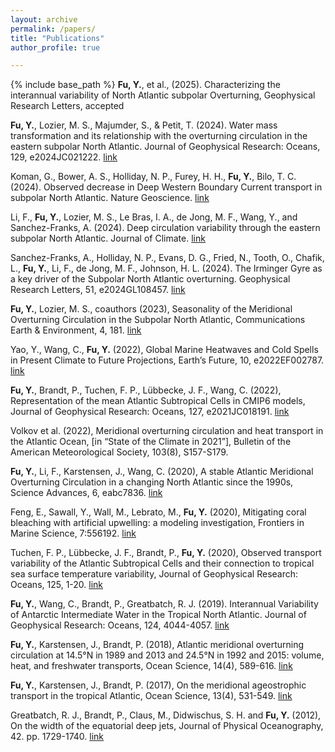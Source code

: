 ```yaml
---
layout: archive
permalink: /papers/
title: "Publications"
author_profile: true

---
```


{% include base_path %}
**Fu, Y.**, et al., (2025). Characterizing the interannual variability of North Atlantic subpolar Overturning, Geophysical Research Letters, accepted

**Fu, Y.**, Lozier, M. S., Majumder, S., & Petit, T. (2024). Water mass transformation and its relationship with the overturning circulation in the eastern subpolar North Atlantic. Journal of Geophysical Research: Oceans, 129, e2024JC021222. [link]( https://doi.org/10.1029/2024JC021222)

Koman, G., Bower, A. S., Holliday, N. P., Furey, H. H., **Fu, Y.**, Bilo, T. C. (2024). Observed decrease in Deep Western Boundary Current transport in subpolar North Atlantic. Nature Geoscience. [link](https://doi.org/10.1038/s41561-024-01555-6)

Li, F., **Fu, Y.**, Lozier, M. S., Le Bras, I. A., de Jong, M. F., Wang, Y., and Sanchez-Franks, A. (2024). Deep circulation variability through the eastern subpolar North Atlantic. Journal of Climate. [link](https://doi.org/10.1175/JCLI-D-23-0487.1)

Sanchez-Franks, A., Holliday, N. P., Evans, D. G., Fried, N., Tooth, O., Chafik, L., **Fu, Y.**, Li, F., de Jong, M. F., Johnson, H. L. (2024). The Irminger Gyre as a key driver of the Subpolar North Atlantic overturning. Geophysical Research Letters, 51, e2024GL108457. [link](https://doi.org/10.1029/2024GL108457)

**Fu, Y.**, Lozier, M. S., coauthors (2023), Seasonality of the Meridional Overturning Circulation in the Subpolar North Atlantic, Communications Earth & Environment, 4, 181. [link](https://doi.org/10.1038/s43247-023-00848-9)

Yao, Y., Wang, C., **Fu, Y.** (2022), Global Marine Heatwaves and Cold Spells in Present Climate to Future Projections, Earth’s Future, 10, e2022EF002787. [link](https://doi.org/10.1029/2022EF002787)

**Fu, Y.**, Brandt, P., Tuchen, F. P., Lübbecke, J. F., Wang, C. (2022), Representation of the mean Atlantic Subtropical Cells in CMIP6 models, Journal of Geophysical Research: Oceans, 127, e2021JC018191. [link](https://doi.org/10.1029/2021JC018191)

Volkov et al. (2022), Meridional overturning circulation and heat transport in the Atlantic Ocean, [in “State of the Climate in 2021”], Bulletin of the American Meteorological Society, 103(8), S157-S179.

**Fu, Y.**, Li, F., Karstensen, J., Wang, C. (2020), A stable Atlantic Meridional Overturning Circulation in a changing North Atlantic since the 1990s, Science Advances, 6, eabc7836. [link](https://doi.org/10.1126/sciadv.abc783)

Feng, E., Sawall, Y., Wall, M., Lebrato, M., **Fu, Y.** (2020), Mitigating coral bleaching with artificial upwelling: a modeling investigation, Frontiers in Marine Science, 7:556192. [link](https://doi.org/10.3389/fmars.2020.556192)

Tuchen, F. P., Lübbecke, J. F., Brandt, P., **Fu, Y.** (2020), Observed transport variability of the Atlantic Subtropical Cells and their connection to tropical sea surface temperature variability, Journal of Geophysical Research: Oceans, 125, 1-20. [link](https://doi.org/10.1029/2020JC016592)

**Fu, Y.**, Wang, C., Brandt, P., Greatbatch, R. J. (2019). Interannual Variability of Antarctic Intermediate Water in the Tropical North Atlantic. Journal of Geophysical Research: Oceans, 124, 4044-4057. [link](https://doi.org/10.1029/2018JC014878)

**Fu, Y.**, Karstensen, J., Brandt, P. (2018), Atlantic meridional overturning circulation at 14.5°N in 1989 and 2013 and 24.5°N in 1992 and 2015: volume, heat, and freshwater transports, Ocean Science, 14(4), 589-616. [link](https://doi.org/10.5194/os-14-589-2018)

**Fu, Y.**, Karstensen, J., Brandt, P. (2017), On the meridional ageostrophic transport in the tropical Atlantic, Ocean Science, 13(4), 531-549. [link](https://doi.org/10.5194/os-13-531-2017)

Greatbatch, R. J., Brandt, P., Claus, M., Didwischus, S. H. and **Fu, Y.** (2012), On the width of the equatorial deep jets, Journal of Physical Oceanography, 42. pp. 1729-1740. [link](https://doi.org/10.1175/JPO-D-11-0238.1)
